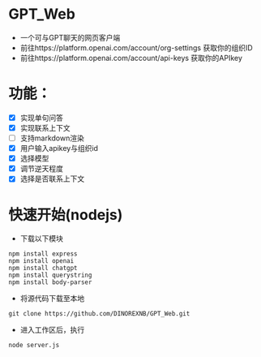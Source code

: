 # GPT_Web
- 一个可与GPT聊天的网页客户端
- 前往https://platform.openai.com/account/org-settings 获取你的组织ID
- 前往https://platform.openai.com/account/api-keys 获取你的APIkey
# 功能：
- [x] 实现单句问答
- [x] 实现联系上下文
- [ ] 支持markdown渲染
- [x] 用户输入apikey与组织id
- [x] 选择模型
- [x] 调节逆天程度 
- [x] 选择是否联系上下文
# 快速开始(nodejs)
- 下载以下模块
```
npm install express
npm install openai
npm install chatgpt
npm install querystring
npm install body-parser
```
- 将源代码下载至本地
```
git clone https://github.com/DINOREXNB/GPT_Web.git
```
- 进入工作区后，执行
```
node server.js
```